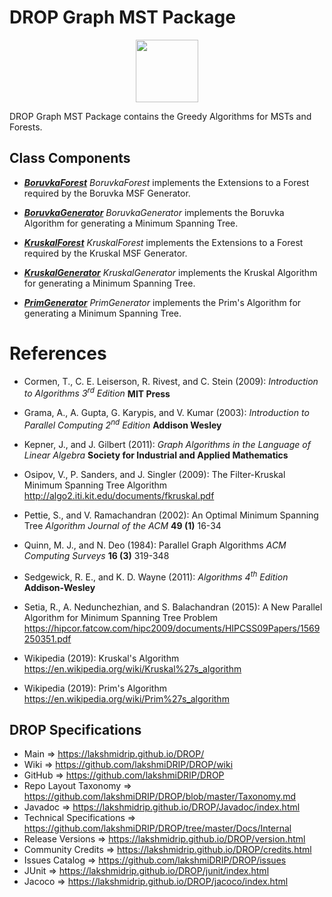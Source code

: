 # DROP Graph MST Package

<p align="center"><img src="https://github.com/lakshmiDRIP/DROP/blob/master/DRIP_Logo.gif?raw=true" width="100"></p>

DROP Graph MST Package contains the Greedy Algorithms for MSTs and Forests.


## Class Components

 * [***BoruvkaForest***](https://github.com/lakshmiDRIP/DROP/tree/master/src/main/java/org/drip/graph/mstgreedy/BoruvkaForest.java)
 <i>BoruvkaForest</i> implements the Extensions to a Forest required by the Boruvka MSF Generator.

 * [***BoruvkaGenerator***](https://github.com/lakshmiDRIP/DROP/tree/master/src/main/java/org/drip/graph/mstgreedy/BoruvkaGenerator.java)
 <i>BoruvkaGenerator</i> implements the Boruvka Algorithm for generating a Minimum Spanning Tree.

 * [***KruskalForest***](https://github.com/lakshmiDRIP/DROP/tree/master/src/main/java/org/drip/graph/mstgreedy/KruskalForest.java)
 <i>KruskalForest</i> implements the Extensions to a Forest required by the Kruskal MSF Generator.

 * [***KruskalGenerator***](https://github.com/lakshmiDRIP/DROP/tree/master/src/main/java/org/drip/graph/mstgreedy/KruskalGenerator.java)
 <i>KruskalGenerator</i> implements the Kruskal Algorithm for generating a Minimum Spanning Tree.

 * [***PrimGenerator***](https://github.com/lakshmiDRIP/DROP/tree/master/src/main/java/org/drip/graph/mstgreedy/PrimGenerator.java)
 <i>PrimGenerator</i> implements the Prim's Algorithm for generating a Minimum Spanning Tree.


# References

 * Cormen, T., C. E. Leiserson, R. Rivest, and C. Stein (2009): <i>Introduction to Algorithms 3<sup>rd</sup> Edition</i> <b>MIT Press</b>

 * Grama, A., A. Gupta, G. Karypis, and V. Kumar (2003): <i>Introduction to Parallel Computing 2<sup>nd</sup> Edition</i> <b>Addison Wesley</b>

 * Kepner, J., and J. Gilbert (2011): <i>Graph Algorithms in the Language of Linear Algebra</i> <b>Society for Industrial and Applied Mathematics</b>

 * Osipov, V., P. Sanders, and J. Singler (2009): The Filter-Kruskal Minimum Spanning Tree Algorithm http://algo2.iti.kit.edu/documents/fkruskal.pdf

 * Pettie, S., and V. Ramachandran (2002): An Optimal Minimum Spanning Tree <i>Algorithm Journal of the ACM</i> <b>49 (1)</b> 16-34

 * Quinn, M. J., and N. Deo (1984): Parallel Graph Algorithms <i>ACM Computing Surveys</i> <b>16 (3)</b> 319-348

 * Sedgewick, R. E., and K. D. Wayne (2011): <i>Algorithms 4<sup>th</sup> Edition</i> <b>Addison-Wesley</b>

 * Setia, R., A. Nedunchezhian, and S. Balachandran (2015): A New Parallel Algorithm for Minimum Spanning Tree Problem https://hipcor.fatcow.com/hipc2009/documents/HIPCSS09Papers/1569250351.pdf

 * Wikipedia (2019): Kruskal's Algorithm https://en.wikipedia.org/wiki/Kruskal%27s_algorithm

 * Wikipedia (2019): Prim's Algorithm https://en.wikipedia.org/wiki/Prim%27s_algorithm


## DROP Specifications

 * Main                     => https://lakshmidrip.github.io/DROP/
 * Wiki                     => https://github.com/lakshmiDRIP/DROP/wiki
 * GitHub                   => https://github.com/lakshmiDRIP/DROP
 * Repo Layout Taxonomy     => https://github.com/lakshmiDRIP/DROP/blob/master/Taxonomy.md
 * Javadoc                  => https://lakshmidrip.github.io/DROP/Javadoc/index.html
 * Technical Specifications => https://github.com/lakshmiDRIP/DROP/tree/master/Docs/Internal
 * Release Versions         => https://lakshmidrip.github.io/DROP/version.html
 * Community Credits        => https://lakshmidrip.github.io/DROP/credits.html
 * Issues Catalog           => https://github.com/lakshmiDRIP/DROP/issues
 * JUnit                    => https://lakshmidrip.github.io/DROP/junit/index.html
 * Jacoco                   => https://lakshmidrip.github.io/DROP/jacoco/index.html
